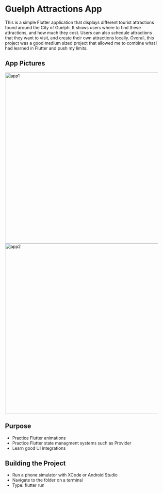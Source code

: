 # Guelph Attractions App

This is a simple Flutter application that displays different tourist attractions found around the City of Guelph. It shows users where to find these attractions, and how much they cost. Users can also schedule attractions that they want to visit, and create their own attractions locally. Overall, this project was a good medium sized project that allowed me to combine what I had learned in Flutter and push my limits.

## App Pictures
<img width="563" alt="app1" src="https://user-images.githubusercontent.com/40216205/205393684-2371562d-d04f-4470-87db-6b16966fbd1e.png">
<img width="561" alt="app2" src="https://user-images.githubusercontent.com/40216205/205393715-2de1e9e7-281d-44a2-84b2-45a8949d4a4f.png">

## Purpose
- Practice Flutter animations
- Practice Flutter state managment systems such as Provider
- Learn good UI integrations

## Building the Project

- Run a phone simulator with XCode or Android Studio
- Navigate to the folder on a terminal
- Type: flutter run

